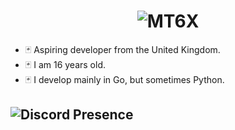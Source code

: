 <h1 align="center"><img src="https://github.com/mt6x/mt6x/blob/main/standard.gif" alt="MT6X"></h1>

- 🃏 Aspiring developer from the United Kingdom.
- 🃏 I am 16 years old.
- 🃏 I develop mainly in Go, but sometimes Python.

<h2 align="centre"><img src="https://lanyard.cnrad.dev/api/1096157680567062548" alt="Discord Presence"></h2>
